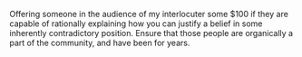 Offering someone in the audience of my interlocuter some $100 if they are capable of rationally explaining how you can justify a belief in some inherently contradictory position. Ensure that those people are organically a part of the community, and have been for years.